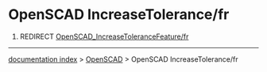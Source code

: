 # OpenSCAD IncreaseTolerance/fr
1.  REDIRECT [OpenSCAD\_IncreaseToleranceFeature/fr](OpenSCAD_IncreaseToleranceFeature/fr.md)

---
[documentation index](../README.md) > [OpenSCAD](OpenSCAD_Workbench.md) > OpenSCAD IncreaseTolerance/fr

